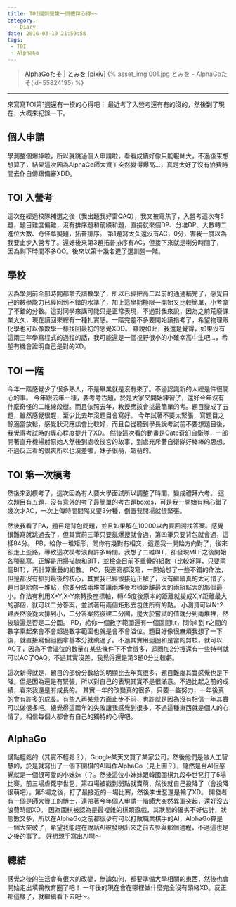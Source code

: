 ```yaml
---
title: TOI選訓營第一個禮拜心得~~
category:
  - Diary
date: 2016-03-19 21:59:58
tags:
 - TOI
 - AlphaGo
---
```


 > [AlphaGoたそ | とみを [pixiv]](http://www.pixiv.net/member_illust.php?mode=medium&illust_id=55824195)
{% asset_img 001.jpg とみを - AlphaGoたそ(id=55824195) %}

-----------------------

來寫寫TOI第1週還有一模的心得吧！
最近考了入營考還有有的沒的，然後到了現在，大概來紀錄一下。

<!--more-->

## 個人申請

學測整個爆掉啦，所以就跳過個人申請啦，看看成績好像只能報師大，不過後來想想算了，結果這次因為AlphaGo師大資工突然變得爆高...，真是太好了沒有浪費時間去作自傳跟備審XDD。

## TOI 入營考

這次在經過校隊補選之後（我出題我好雷QAQ），我又被電焦了，入營考這次有5題，題目難度偏難，沒有排序題和前綴和題，直接就來個DP、分堆DP、大數轉二進位大數、奇怪摹擬題，拓普排序。
第1題寫太久還沒有AC，0分，害我一度以為我要止步入營考了。還好後來第3題拓普排序有AC，但接下來就是喇分時間了，因為剩下時間不多QQ。後來以第十幾名進了選訓營一階。

## 學校

因為學測前全部時間都拿去讀數學了，所以已經把高二以前的通通補完了，感覺自己的數學能力已經回到不錯的水準了，加上這學期極限一開始又比較簡單，小考拿了不錯的分數。這對同學來講可能只是正常表現，不過對我來說，因為之前荒廢課業太久，現在讀回來總有一種扎實感。一階完差不多要開始讀指考了，希望物理跟化學也可以像數學一樣找回最初的感覺XDD。
雖說如此，我還是覺得，如果沒有這兩三年學寫程式的過程的話，我可能還是一個視野很小的小確幸高中生吧...，希望有機會證明自己是對的XD。

## TOI 一階

今年一階感覺少了很多熟人，不是畢業就是沒有來了。不過認識新的人總是件很開心的事。
今年跟去年一樣，要考考古題，於是大家又開始練習了，還好今年沒有什麼奇怪的二維線段樹。而且依照去年，教授應該會挑最簡單的考。題目變成了五題，雖然感覺很趕，至少比去年沒題目會寫好。
今年試著不要太緊張，寫題目之餘適當放鬆，感覺狀況應該會比較好，而且自從聽到學長說考試前不要想題目後，我覺得考試時的專心程度提升了XD。
然後這次看的動畫是Gate奇幻自衛隊，一部開著直升機掃射原始人然後到處收後宮的故事，到處充斥著自衛隊好棒棒的思想，不過反正看的很爽所以也沒差啦，妹子很萌，超萌的。

## TOI 第一次模考

然後來到模考了，這次因為有人要大學面試所以調整了時間，變成禮拜六考。
這次題目有五題，沒有意外的考了最簡單的考古題boxes，可是我一開始有粗心錯了幾次才AC，一次上傳時間間隔又要3分種，倒置我開場就很緊張。

然後我看了PA，題目是背包問題，並且如果解在10000以內要回溯找答案。感覺很難寫就跳過去了，但其實前三筆只要亂爆搜就會過，第四筆只要背包就會過，這樣84分。
PB，給你一堆矩形，問你有幾對有相交，這題我一開始方向對了，後來卻走上歪路，導致這次模考浪費許多時間。我想了二維BIT，卻發現MLE之後開始各種亂寫。正解是用掃描線和BIT，並檢查目前不重疊的組數（比較好算，只要兩個BIT），再計算重疊的組數。
PC，我連寫都沒寫，一開始想了一些不錯的作法，但是都沒有抓到最後的核心，其實我已經很接近正解了，沒有繼續真的太可惜了。題目是給你一堆點，你要分成兩堆並讓兩堆曼哈頓距離最大的兩組點大的那個最小。作法有利用X+Y,X-Y來轉換座標軸，轉45度後原本的距離就變成X,Y距離最大的那個，就可以二分答案，並試著用兩個矩形去包住所有的點。
小測資可以N^2建表然後從大排到小，二分答案然後建二分圖，邊大於嘗試的值就分到兩堆裡，然後驗證是否是二分圖。
PD，給你一個數字範圍還有一個區間l,r，問你l 到 r之間的數字乘起來會不會超過數字範圍也就是會不會溢位。題目好像很麻煩我想了一下後，就直接寫個迴圈拿基本分就跳過了。不過其實用迴圈和是當的剪枝，就可以AC了，因為不會溢位的數量在某些條件下不會很多，迴圈加2分搜還有一些特判就可以AC了QAQ。不過其實沒差，我覺得還是第3題0分比較虧。

這次新得就是，題目的部份分數給的明顯比去年寬很多，題目難度其實感覺也是下降。但是因為還是有緊張，所以對自己的表現其實不是很滿意。不過比起之前的成績，看來我還是有成長的。
其實一年的改變真的很多，只要一些努力，一年後真的會有許多的成長。有些人再某些方面止步不前，也許就是因為沒有相信一年其實可以做很多吧。總覺得這兩年的失敗讓我感覺到很多，不過這種東西就是個人的心情了，相信每個人都會有自己的獨特的心得吧。

## AlphaGo

講點輕鬆的（其實不輕鬆？），Google某天又買了某家公司，然後他們是做人工智慧的，於是就寫出了一個下圍棋的AI叫作AlphaGo（見上圖？），隨然是台AI但感覺就是一個很可愛的小妹妹（？。然後這位小妹妹跟韓國圍棋九段李世乭打了5場比賽，前三場虐死李世乭，第四場被戳到弱點就賣萌，然後就自己投降了（會投降很萌吧）。第5場之後，打了最接近的一場比賽，然後李世乭還是輸了XD。
開發者有一個是師大資工的博士，連帶著今年個人申請一階師大突然異軍突起，還好沒去浪費時間XD。
因為圍棋被認為是最複雜的棋類遊戲，其狀態的優劣不好估計，狀態數又多，所以在AlphaGo之前都很少有可以打敗職業棋手的AI，AlphaGo算是一個大突破了，希望我能趕在說話AI被發明出來之前去參與那個過程，不過這也是之後的事了。
好想親手寫出AI啊～

## 總結

感覺之後的生活會有很大的改變，無論如何，都要準備大學相關的東西，然後也會開始走出填鴨教育圈了吧！
一年後的現在會在哪裡做什麼完全沒有頭緒XD。反正都這樣了，就繼續看下去吧～。

